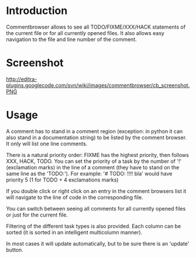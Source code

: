 # Introduction #

Commentbrowser allows to see all TODO/FIXME/XXX/HACK statements of the current file or for all currently opened files. It also allows easy navigation to the file and line number of the comment.


# Screenshot #

http://editra-plugins.googlecode.com/svn/wiki/images/commentbrowser/cb_screenshot.PNG

# Usage #

A comment has to stand in a comment region (exception: in python it can also stand in a documentation string) to be listed by the comment browser. It only will list one line comments.

There is a natural priority order: FIXME has the highest priority, then follows XXX, HACK, TODO. You can set the priority of a task by the number of '!' (exclamation marks) in the line of a comment (they have to stand on the same line as the 'TODO:').
For example: '# TODO: !!!! bla'  would have priority 5 (1 for TODO + 4 exclamations marks)

If you double click or right click on an entry in the comment browsers list it will navigate to the line of code in the corresponding file.

You can switch between seeing all comments for all currently opened files or just for the current file.

Filtering of the different task types is also provided. Each column can be sorted (it is sorted in an intelligent multicolumn manner).

In most cases it will update automatically, but to be sure there is an 'update' button.